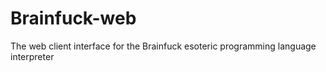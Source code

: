 # Brainfuck-web
The web client interface for the Brainfuck esoteric programming language interpreter

